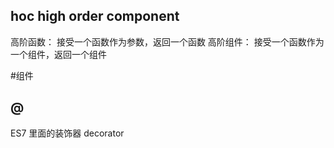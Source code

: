 ## hoc  high order component

高阶函数： 接受一个函数作为参数，返回一个函数
高阶组件： 接受一个函数作为一个组件，返回一个组件


#组件

## @ 
ES7 里面的装饰器 decorator